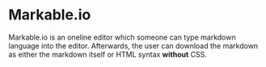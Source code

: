 Markable.io
============

Markable.io is an oneline editor which someone can type markdown language into the editor. Afterwards, the user can download the markdown as either the markdown itself or HTML syntax **without** CSS.